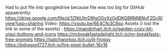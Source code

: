 Had to put file into googledrive because file was too big for GitHub appaerently: https://drive.google.com/file/d/1ZNtUhrD9IgOGvXzOdDKGBRMtBNvF2DcR/view?usp=sharing
Video: https://youtu.be/6E4Cfp3C6so 
Assets (i lost the link to some of the assets) : https://mandinhart.itch.io/garden-cozy-kit-uigui-buttons-and-icons
https://mrbreakfastsdelight.itch.io/mr-breakfasts-free-prompts
https://patchworkpx.itch.io/lil-froggy
https://bdragon1727.itch.io/fire-pixel-bullet-16x16
